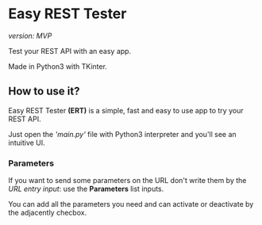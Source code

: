 # Easy REST Tester

_version: MVP_

Test your REST API with an easy app.

Made in Python3 with TKinter.

## How to use it?

Easy REST Tester **(ERT)** is a simple, fast and easy to use app to try your REST API.

Just open the _'main.py'_ file with Python3 interpreter and you'll see an intuitive UI.

### Parameters

If you want to send some parameters on the URL don't write them by the _URL entry input_: use the **Parameters** list inputs.

You can add all the parameters you need and can activate or deactivate by the adjacently checbox.